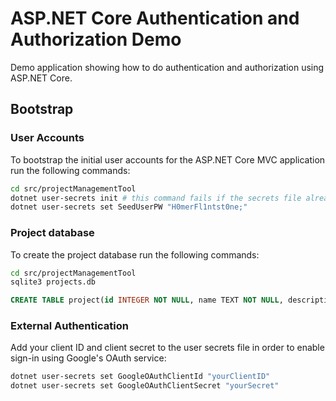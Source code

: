 # ASP.NET Core Authentication and Authorization Demo

Demo application showing how to do authentication and authorization using ASP.NET Core.

## Bootstrap

### User Accounts

To bootstrap the initial user accounts for the ASP.NET Core MVC application run the following commands:

```bash
cd src/projectManagementTool
dotnet user-secrets init # this command fails if the secrets file already exists
dotnet user-secrets set SeedUserPW "H0merFl1ntst0ne;"
```

### Project database

To create the project database run the following commands:

```bash
cd src/projectManagementTool
sqlite3 projects.db
```
```sql
CREATE TABLE project(id INTEGER NOT NULL, name TEXT NOT NULL, description TEXT, CONSTRAINT pk_project PRIMARY KEY(id));
```

### External Authentication

Add your client ID and client secret to the user secrets file in order to enable sign-in using Google's OAuth service:

```bash
dotnet user-secrets set GoogleOAuthClientId "yourClientID"
dotnet user-secrets set GoogleOAuthClientSecret "yourSecret"
```
